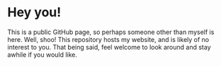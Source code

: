 # Hey you!
This is a public GitHub page, so perhaps someone other than myself is here. Well, shoo! This repository hosts my website, and is likely of no interest to you. That being said, feel welcome to look around and stay awhile if you would like.
